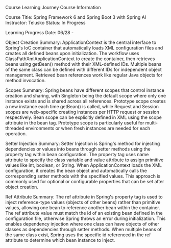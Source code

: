 Course Learning Journey
Course Information

Course Title: Spring Framework 6 and Spring Boot 3 with Spring AI
Instructor: Telusko
Status: In Progress

Learning Progress
Date: 06/28 -

Object Creation
Summary: ApplicationContext is the central interface to Spring's IoC container that automatically loads XML configuration files and creates all defined beans upon initialization. 
The workflow uses ClassPathXmlApplicationContext to create the container, then retrieves beans using getBean() method with their XML-defined IDs. 
Multiple beans of the same class can be defined with different IDs for independent object management. Retrieved bean references work like regular Java objects for method invocation.

Scopes
Summary: Spring beans have different scopes that control instance creation and sharing, with Singleton being the default scope where only one instance exists and is shared across all references. 
Prototype scope creates a new instance each time getBean() is called, while Request and Session scopes are web-specific creating instances per HTTP request or session respectively. 
Bean scope can be explicitly defined in XML using the scope attribute in the bean tag. Prototype scope is particularly useful for multi-threaded environments or when fresh instances are needed for each operation.

Setter Injection
Summary: Setter Injection is Spring's method for injecting dependencies or values into beans through setter methods using the property tag within bean configuration. 
The property tag uses name attribute to specify the class variable and value attribute to assign primitive values like int, boolean, or String. 
When ApplicationContext loads the XML configuration, it creates the bean object and automatically calls the corresponding setter methods with the specified values. 
This approach is commonly used for optional or configurable properties that can be set after object creation.

Ref Attribute
Summary: The ref attribute in Spring's property tag is used to inject reference-type values (objects of other beans) rather than primitive values, allowing one bean to reference another bean within the container. 
The ref attribute value must match the id of an existing bean defined in the configuration file, otherwise Spring throws an error during initialization. 
This enables dependency injection where one class can have objects of other classes as dependencies through setter methods. 
When multiple beans of the same class exist, Spring uses the specific id referenced in the ref attribute to determine which bean instance to inject.
